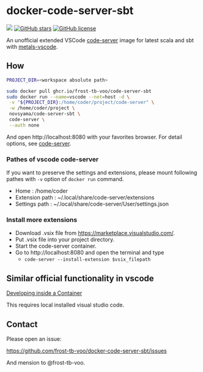# docker-code-server-sbt
[![](https://img.shields.io/github/workflow/status/frost-tb-voo/docker-code-server-sbt/Docker?style=flat-square)](https://github.com/frost-tb-voo/docker-code-server-sbt/actions/workflows/docker-publish.yml)
[![GitHub stars](https://img.shields.io/github/stars/frost-tb-voo/docker-code-server-sbt.svg?style=flat-square)](https://github.com/frost-tb-voo/docker-code-server-sbt/stargazers)
[![GitHub license](https://img.shields.io/github/license/frost-tb-voo/docker-code-server-sbt.svg?style=flat-square)](https://github.com/frost-tb-voo/docker-code-server-sbt/blob/master/LICENSE)

An unofficial extended VSCode [code-server](https://github.com/cdr/code-server) image for latest scala and sbt with [metals-vscode](https://github.com/scalameta/metals-vscode).

## How

```bash
PROJECT_DIR=<workspace absolute path>

sudo docker pull ghcr.io/frost-tb-voo/code-server-sbt
sudo docker run --name=vscode --net=host -d \
 -v "${PROJECT_DIR}:/home/coder/project/code-server" \
 -w /home/coder/project \
 novsyama/code-server-sbt \
 code-server \
 --auth none
```

And open http://localhost:8080 with your favorites browser.
For detail options, see [code-server](https://github.com/cdr/code-server).

### Pathes of vscode code-server
If you want to preserve the settings and extensions, please mount following pathes with `-v` option of `docker run` command.

- Home : /home/coder
- Extension path : ~/.local/share/code-server/extensions
- Settings path : ~/.local/share/code-server/User/settings.json

### Install more extensions
- Download .vsix file from https://marketplace.visualstudio.com/.
- Put .vsix file into your project directory.
- Start the code-server container.
- Go to http://localhost:8080 and open the terminal and type
  - `code-server --install-extension $vsix_filepath`

## Similar official functionality in vscode
[Developing inside a Container](https://code.visualstudio.com/docs/remote/containers)

This requires local installed visual studio code.

## Contact
Please open an issue:

https://github.com/frost-tb-voo/docker-code-server-sbt/issues

And mension to @frost-tb-voo.
